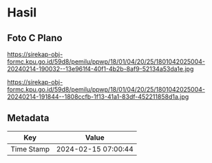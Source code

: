 # Hasil

## Foto C Plano

https://sirekap-obj-formc.kpu.go.id/59d8/pemilu/ppwp/18/01/04/20/25/1801042025004-20240214-190032--13e961f4-40f1-4b2b-8af9-52134a53da1e.jpg

https://sirekap-obj-formc.kpu.go.id/59d8/pemilu/ppwp/18/01/04/20/25/1801042025004-20240214-191844--1808ccfb-1f13-41a1-83df-452211858d1a.jpg


## Metadata

| Key        | Value               |
| ---------- | ------------------- |
| Time Stamp | 2024-02-15 07:00:44 |




